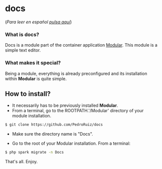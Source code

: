# docs
(_Para leer en español [pulsa aquí](README_en.md)_)

### What is docs?
Docs is a module part of the container application [Modular](https://github.com/PedroRuiz/modular). This module is a simple text editor.

### What makes it special?
Being a module, everything is already preconfigured and its installation within **Modular** is quite simple.

## How to install?
- It necessarily has to be previously installed **Modular**.
- From a terminal, go to the ROOTPATH.'/Modular' directory of your module installation.
```bash
$ git clone https://github.com/PedroRuiz/docs
```
- Make sure the directory name is "Docs".

- Go to the root of your Modular installation. From a terminal:
```bash
$ php spark migrate -n Docs
```

That's all. Enjoy.
